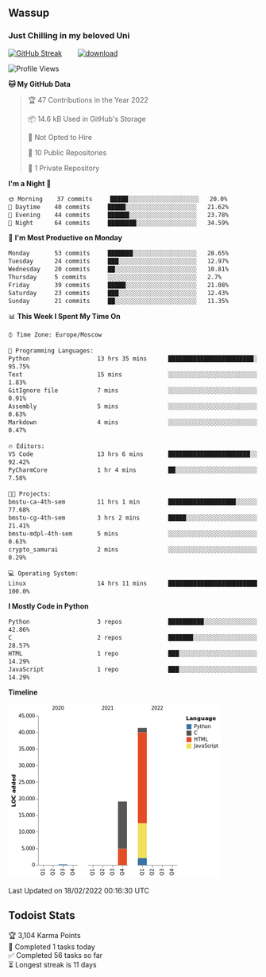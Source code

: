 ## Wassup 
### Just Chilling in my beloved Uni 

<!--
-->

[![GitHub Streak](http://github-readme-streak-stats.herokuapp.com?user=archeoss&theme=shades-of-purple&hide_border=true&date_format=j%20M%5B%20Y%5D)](https://git.io/streak-stats)&nbsp;&nbsp;&nbsp;&nbsp;&nbsp;&nbsp;&nbsp;&nbsp;[![download](https://user-images.githubusercontent.com/68448737/147796309-d8b65b1d-4dde-40d9-b03a-2b42aaa6cd43.jpeg)
](https://bmstu.ru/)

<!--START_SECTION:waka-->
![Profile Views](http://img.shields.io/badge/Profile%20Views-1-blue)

**🐱 My GitHub Data** 

> 🏆 47 Contributions in the Year 2022
 > 
> 📦 14.6 kB Used in GitHub's Storage 
 > 
> 🚫 Not Opted to Hire
 > 
> 📜 10 Public Repositories 
 > 
> 🔑 1 Private Repository 
 > 
**I'm a Night 🦉** 

```text
🌞 Morning    37 commits     █████░░░░░░░░░░░░░░░░░░░░   20.0% 
🌆 Daytime    40 commits     █████░░░░░░░░░░░░░░░░░░░░   21.62% 
🌃 Evening    44 commits     ██████░░░░░░░░░░░░░░░░░░░   23.78% 
🌙 Night      64 commits     ████████░░░░░░░░░░░░░░░░░   34.59%

```
📅 **I'm Most Productive on Monday** 

```text
Monday       53 commits     ███████░░░░░░░░░░░░░░░░░░   28.65% 
Tuesday      24 commits     ███░░░░░░░░░░░░░░░░░░░░░░   12.97% 
Wednesday    20 commits     ██░░░░░░░░░░░░░░░░░░░░░░░   10.81% 
Thursday     5 commits      ░░░░░░░░░░░░░░░░░░░░░░░░░   2.7% 
Friday       39 commits     █████░░░░░░░░░░░░░░░░░░░░   21.08% 
Saturday     23 commits     ███░░░░░░░░░░░░░░░░░░░░░░   12.43% 
Sunday       21 commits     ██░░░░░░░░░░░░░░░░░░░░░░░   11.35%

```


📊 **This Week I Spent My Time On** 

```text
⌚︎ Time Zone: Europe/Moscow

💬 Programming Languages: 
Python                   13 hrs 35 mins      ████████████████████████░   95.75% 
Text                     15 mins             ░░░░░░░░░░░░░░░░░░░░░░░░░   1.83% 
GitIgnore file           7 mins              ░░░░░░░░░░░░░░░░░░░░░░░░░   0.91% 
Assembly                 5 mins              ░░░░░░░░░░░░░░░░░░░░░░░░░   0.63% 
Markdown                 4 mins              ░░░░░░░░░░░░░░░░░░░░░░░░░   0.47%

🔥 Editors: 
VS Code                  13 hrs 6 mins       ███████████████████████░░   92.42% 
PyCharmCore              1 hr 4 mins         ██░░░░░░░░░░░░░░░░░░░░░░░   7.58%

🐱‍💻 Projects: 
bmstu-ca-4th-sem         11 hrs 1 min        ███████████████████░░░░░░   77.68% 
bmstu-cg-4th-sem         3 hrs 2 mins        █████░░░░░░░░░░░░░░░░░░░░   21.41% 
bmstu-mdpl-4th-sem       5 mins              ░░░░░░░░░░░░░░░░░░░░░░░░░   0.63% 
crypto_samurai           2 mins              ░░░░░░░░░░░░░░░░░░░░░░░░░   0.29%

💻 Operating System: 
Linux                    14 hrs 11 mins      █████████████████████████   100.0%

```

**I Mostly Code in Python** 

```text
Python                   3 repos             ██████████░░░░░░░░░░░░░░░   42.86% 
C                        2 repos             ███████░░░░░░░░░░░░░░░░░░   28.57% 
HTML                     1 repo              ███░░░░░░░░░░░░░░░░░░░░░░   14.29% 
JavaScript               1 repo              ███░░░░░░░░░░░░░░░░░░░░░░   14.29%

```


**Timeline**

![Chart not found](https://raw.githubusercontent.com/archeoss/archeoss/master/charts/bar_graph.png) 


 Last Updated on 18/02/2022 00:16:30 UTC
<!--END_SECTION:waka-->

## Todoist Stats

<!-- TODO-IST:START -->
🏆  3,104 Karma Points           
🌸  Completed 1 tasks today           
✅  Completed 56 tasks so far           
⏳  Longest streak is 11 days
<!-- TODO-IST:END -->
